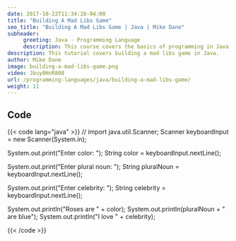 ```yaml
---
date: 2017-10-22T11:34:28-04:00
title: "Building A Mad Libs Game"
seo_title: "Building A Mad Libs Game | Java | Mike Dane"
subheader:
     greeting: Java - Programming Language
     description: This course covers the basics of programming in Java. Work your way through the videos and we'll teach you everything you need to know to start your programming journey!
description: This tutorial covers building a mad libs game in Java.
author: Mike Dane
image: building-a-mad-libs-game.png
video: Jbuy0HnR808
url: /programming-languages/java/building-a-mad-libs-game/
weight: 11
---
```


## Code

{{< code lang="java" >}}
// import java.util.Scanner;
Scanner keyboardInput = new Scanner(System.in);

System.out.print("Enter color: ");
String color = keyboardInput.nextLine();

System.out.print("Enter plural noun: ");
String pluralNoun = keyboardInput.nextLine();

System.out.print("Enter celebrity: ");
String celebrity = keyboardInput.nextLine();

System.out.println("Roses are " + color);
System.out.println(pluralNoun + " are blue");
System.out.println("I love " + celebrity);

{{< /code >}}